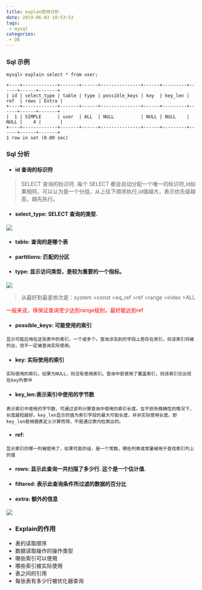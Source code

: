 ```yaml
---
title: explan使用分析
date: 2019-06-03 18:53:53
tags: 
 - mysql
categories:
 - DB 
---
```


### Sql 示例


```
mysql> explain select * from user;

+----+-------------+-------+------+---------------+------+---------+------+------+-------+
| id | select_type | table | type | possible_keys | key  | key_len | ref  | rows | Extra |
+----+-------------+-------+------+---------------+------+---------+------+------+-------+
|  1 | SIMPLE      | user  | ALL  | NULL          | NULL | NULL    | NULL |    4 |       |
+----+-------------+-------+------+---------------+------+---------+------+------+-------+
1 row in set (0.00 sec)
```


### Sql 分析

- #### id 查询的标识符
>SELECT 查询的标识符. 每个 SELECT 都会自动分配一个唯一的标识符,id如果相同，可以认为是一个分组，从上往下顺序执行,id值越大，表示优先级越高，越先执行。

- #### select_type: SELECT 查询的类型.
![](https://mrliuqh.github.io/directionsImg/mysql/explan-selectType.png)

- #### table: 查询的是哪个表
<!--more-->
- #### partitions: 匹配的分区

- #### type: 显示访问类型，是较为重要的一个指标。
![](https://mrliuqh.github.io/directionsImg/mysql/explan-type.png)

> 从最好到最差依次是：system >const >eq_ref >ref >range >index >ALL

<font color=red>一般来说，得保证查询至少达到range级别，最好能达到ref </font>


- #### possible_keys: 可能使用的索引
`显示可能应用在这张表中的索引，一个或多个。查询涉及到的字段上若存在索引，则该索引将被列出，但不一定被查询实际使用。`

- #### key: 实际使用的索引
`实际使用的索引。如果为NULL，则没有使用索引。查询中若使用了覆盖索引，则该索引仅出现在key列表中`

- #### key_len:表示索引中使用的字节数
`表示索引中使用的字节数，可通过该列计算查询中使用的索引长度。在不损失精确性的情况下，长度越短越好。key_len显示的值为索引字段的最大可能长度，并非实际使用长度，即key_len是根据表定义计算而得，不是通过表内检索出的。`
 
- #### ref: 
`显示索引的哪一列被使用了，如果可能的话，是一个常数。哪些列表或常量被用于查找索引列上的值`

- #### rows: 显示此查询一共扫描了多少行. 这个是一个估计值.

- #### filtered: 表示此查询条件所过滤的数据的百分比

- #### extra: 额外的信息
![](https://mrliuqh.github.io/directionsImg/mysql/explan-extra.png)
- ### Explain的作用
- 表的读取顺序
- 数据读取操作的操作类型
- 哪些索引可以使用
- 哪些索引被实际使用
- 表之间的引用
- 每张表有多少行被优化器查询


